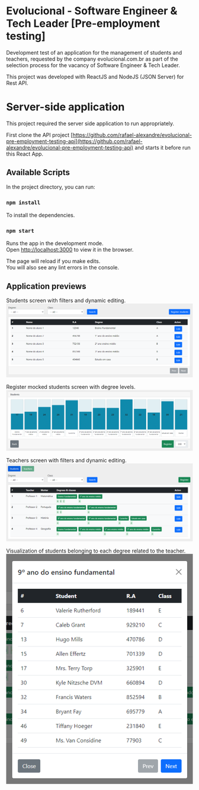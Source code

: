 # Evolucional - Software Engineer & Tech Leader [Pre-employment testing]

Development test of an application for the management of students and teachers, requested by the company evolucional.com.br as part of the selection process for the vacancy of Software Engineer & Tech Leader.

This project was developed with ReactJS and NodeJS (JSON Server) for Rest API.

# Server-side application

This project required the server side application to run appropriately.

First clone the API project [https://github.com/rafael-alexandre/evolucional-pre-employment-testing-api](https://github.com/rafael-alexandre/evolucional-pre-employment-testing-api) and starts it before run this React App.

## Available Scripts

In the project directory, you can run:

### `npm install`

To install the dependencies.

### `npm start`

Runs the app in the development mode.\
Open [http://localhost:3000](http://localhost:3000) to view it in the browser.

The page will reload if you make edits.\
You will also see any lint errors in the console.

## Application previews

Students screen with filters and dynamic editing.
![alt text](https://github.com/rafael-alexandre/evolucional-pre-employment-testing-app/blob/master/previews/students.png)

Register mocked students screen with degree levels.
![alt text](https://github.com/rafael-alexandre/evolucional-pre-employment-testing-app/blob/master/previews/register-students.png)

Teachers screen with filters and dynamic editing.
![alt text](https://github.com/rafael-alexandre/evolucional-pre-employment-testing-app/blob/master/previews/teachers.png)

Visualization of students belonging to each degree related to the teacher.
![alt text](https://github.com/rafael-alexandre/evolucional-pre-employment-testing-app/blob/master/previews/degree-students.png)

